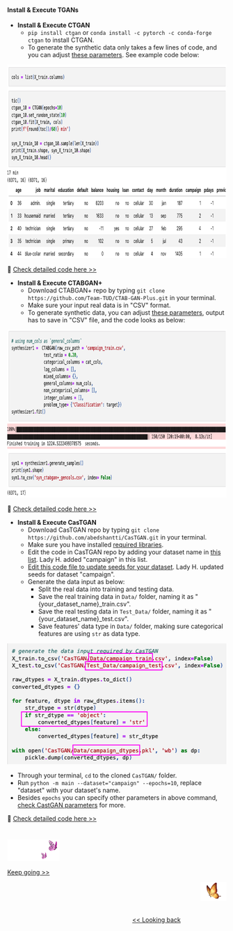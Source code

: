 #### Install & Execute TGANs

* <b>Install & Execute CTGAN</b>
  * `pip install ctgan` or `conda install -c pytorch -c conda-forge ctgan` to install CTGAN.
  * To generate the synthetic data only takes a few lines of code, and you can adjust [these parameters][14]. See example code below:
<img src="https://github.com/lady-h-world/My_Garden/blob/main/images/Secret_Guest_images/ctgan_syn_gen_code.png" width="903" height="444" />
  
🌻 [Check detailed code here >>][5] 


* <b>Install & Execute CTABGAN+</b>
  * Download CTABGAN+ repo by typing `git clone https://github.com/Team-TUD/CTAB-GAN-Plus.git` in your terminal.
  * Make sure your input real data is in "CSV" format.
  * To generate synthetic data, you can adjust [these parameters][4], output has to save in "CSV" file, and the code looks as below:
<img src="https://github.com/lady-h-world/My_Garden/blob/main/images/Secret_Guest_images/ctabgan+_syn_gen_code.png" width="903" height="385" />

🌻 [Check detailed code here >>][3] 


* <b>Install & Execute CasTGAN</b>
  * Download CasTGAN repo by typing `git clone https://github.com/abedshantti/CasTGAN.git` in your terminal.
  * Make sure you have installed [required libraries][7].
  * Edit the code in CasTGAN repo by adding your dataset name in [this list][8]. Lady H. added "campaign" in this list.
  * [Edit this code file to update seeds for your dataset][9]. Lady H. updated seeds for dataset "campaign".
  * Generate the data input as below:
    * Split the real data into training and testing data.
    * Save the real training data in `Data/` folder, naming it as "{your_dataset_name}_train.csv".
    * Save the real testing data in `Test_Data/` folder, naming it as "{your_dataset_name}_test.csv".
    * Save features' data type in `Data/` folder, making sure categorical features are using `str` as data type.
<img src="https://github.com/lady-h-world/My_Garden/blob/main/images/Secret_Guest_images/castgan_data_input.png" width="528" height="277" />
  
  * Through your terminal, `cd` to the cloned `CasTGAN/` folder.
  * Run `python -m main --dataset="campaign" --epochs=10`, replace "dataset" with your dataset's name.
  * Besides `epochs` you can specify other parameters in above command, [check CastGAN parameters][10] for more.

🌻 [Check detailed code here >>][13] 


#
<p align="left">
<img src="https://github.com/lady-h-world/My_Garden/blob/main/images/follow_us.png" width="120" height="50" />
</p>

[Keep going >>][11]

<p align="right">
<img src="https://github.com/lady-h-world/My_Garden/blob/main/images/going_back.png" width="60" height="44" />
</p>

&nbsp;&nbsp;&nbsp;&nbsp;&nbsp;&nbsp;&nbsp;&nbsp;&nbsp;&nbsp;&nbsp;&nbsp;&nbsp;&nbsp;&nbsp;&nbsp;&nbsp;&nbsp;&nbsp;&nbsp;&nbsp;&nbsp;&nbsp;&nbsp;&nbsp;&nbsp;&nbsp;&nbsp;&nbsp;&nbsp;&nbsp;&nbsp;&nbsp;&nbsp;&nbsp;&nbsp;&nbsp;&nbsp;&nbsp;&nbsp;&nbsp;&nbsp;&nbsp;&nbsp;&nbsp;&nbsp;&nbsp;&nbsp;&nbsp;&nbsp;&nbsp;&nbsp;&nbsp;&nbsp;&nbsp;&nbsp;&nbsp;&nbsp;&nbsp;&nbsp;&nbsp;&nbsp;&nbsp;&nbsp;&nbsp;&nbsp;&nbsp;&nbsp;&nbsp;&nbsp;&nbsp;&nbsp;&nbsp;&nbsp;&nbsp;&nbsp;&nbsp;&nbsp;&nbsp;&nbsp;&nbsp;&nbsp;&nbsp;&nbsp;&nbsp;&nbsp;&nbsp;&nbsp;&nbsp;&nbsp;&nbsp;&nbsp;&nbsp;&nbsp;&nbsp;&nbsp;&nbsp;&nbsp;&nbsp;&nbsp;&nbsp;&nbsp;&nbsp;&nbsp;&nbsp;&nbsp;&nbsp;&nbsp;&nbsp;&nbsp;&nbsp;&nbsp;&nbsp;&nbsp;&nbsp;&nbsp;&nbsp;&nbsp;&nbsp;&nbsp;&nbsp;&nbsp;&nbsp;&nbsp;&nbsp;&nbsp;&nbsp;&nbsp;&nbsp;&nbsp;&nbsp;&nbsp;&nbsp;&nbsp;&nbsp;&nbsp;&nbsp;&nbsp;&nbsp;&nbsp;&nbsp;&nbsp;&nbsp;&nbsp;&nbsp;&nbsp;&nbsp;&nbsp;&nbsp;&nbsp;&nbsp;&nbsp;&nbsp;&nbsp;&nbsp;&nbsp;&nbsp;&nbsp;&nbsp;&nbsp;&nbsp;&nbsp;&nbsp;&nbsp;&nbsp;&nbsp;&nbsp;&nbsp;&nbsp;&nbsp;&nbsp;&nbsp;&nbsp;&nbsp;&nbsp;&nbsp;&nbsp;&nbsp;&nbsp;&nbsp;&nbsp;&nbsp;&nbsp;&nbsp;&nbsp;&nbsp;&nbsp;&nbsp;&nbsp;&nbsp;&nbsp;&nbsp;&nbsp;&nbsp;&nbsp;&nbsp;&nbsp;&nbsp;&nbsp;&nbsp;&nbsp;[<< Looking back][12]


[1]:https://github.com/sdv-dev/CTGAN?tab=readme-ov-file#use-the-ctgan-standalone-library
[2]:https://github.com/sdv-dev/CTGAN?tab=readme-ov-file#usage-example
[3]:https://github.com/lady-h-world/My_Garden/blob/main/code/secret_guest/syn_data_exps/syn_ctabgan%2B.ipynb
[4]:https://github.com/Team-TUD/CTAB-GAN-Plus/blob/main/model/ctabgan.py#L17-L25
[5]:https://github.com/lady-h-world/My_Garden/blob/main/code/secret_guest/syn_data_exps/syn_ctgan.ipynb
[6]:https://github.com/lady-h-world/My_Garden/blob/main/code/secret_guest/syn_data_exps/syn_castgan.ipynb
[7]:https://github.com/abedshantti/castgan#system-requirements
[8]:https://github.com/abedshantti/CasTGAN/blob/main/main.py#L19-L31
[9]:https://github.com/abedshantti/CasTGAN/blob/main/main.py#L206-L257
[10]:https://github.com/abedshantti/CasTGAN/blob/main/Model/CasTGAN.py#L380-L413
[11]:https://github.com/lady-h-world/My_Garden/blob/main/reading_pages/Secret_Guest/tgans7.md
[12]:https://github.com/lady-h-world/My_Garden/blob/main/reading_pages/Secret_Guest/tgans5.md
[13]:https://github.com/lady-h-world/My_Garden/blob/main/code/secret_guest/syn_data_exps/syn_castgan.ipynb
[14]:https://github.com/sdv-dev/CTGAN/blob/main/ctgan/synthesizers/ctgan.py#L107-L144
